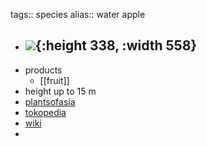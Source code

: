 tags:: species
alias:: water apple

- ![](https://peach-geographical-bat-397.mypinata.cloud/ipfs/QmdfzFigpXyhurgyFHvtZKyAYXypH8XSXKWuayKpYLeNq2){:height 338, :width 558}
	-
- products
	- [[fruit]]
- height up to 15 m
- [plantsofasia](http://www.plantsofasia.com/index/syzygium_aqueum/0-301)
- [tokopedia](https://www.tokopedia.com/kores/terlaris-bibit-jambu-air-madu-deli-jumbo-syzygium-aqueum-okulasi-super?extParam=ivf%3Dfalse%26src%3Dsearch)
- [wiki](https://en.wikipedia.org/wiki/Syzygium_aqueum)
-